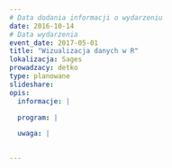 ```yaml
---
# Data dodania informacji o wydarzeniu
date: 2016-10-14
# Data wydarzenia
event_date: 2017-05-01
title: "Wizualizacja danych w R"
lokalizacja: Sages
prowadzacy: detko
type: planowane
slideshare:
opis:
  informacje: |

  program: |

  uwaga: |
 

---
```

